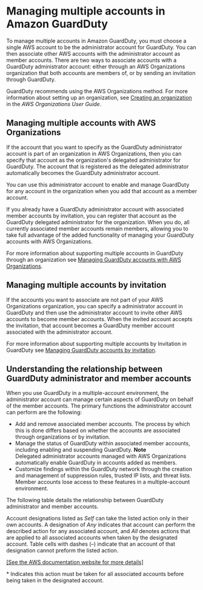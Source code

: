 # Managing multiple accounts in Amazon GuardDuty<a name="guardduty_accounts"></a>

To manage multiple accounts in Amazon GuardDuty, you must choose a single AWS account to be the administrator account for GuardDuty\. You can then associate other AWS accounts with the administrator account as member accounts\. There are two ways to associate accounts with a GuardDuty administrator account: either through an AWS Organizations organization that both accounts are members of, or by sending an invitation through GuardDuty\.

GuardDuty recommends using the AWS Organizations method\. For more information about setting up an organization, see [Creating an organization](https://docs.aws.amazon.com/organizations/latest/userguide/orgs_manage_create.html) in the *AWS Organizations User Guide*\. 

## Managing multiple accounts with AWS Organizations<a name="organization_method"></a>

If the account that you want to specify as the GuardDuty administrator account is part of an organization in AWS Organizations, then you can specify that account as the organization's delegated administrator for GuardDuty\. The account that is registered as the delegated administrator automatically becomes the GuardDuty administrator account\. 

You can use this administrator account to enable and manage GuardDuty for any account in the organization when you add that account as a member account\.

If you already have a GuardDuty administrator account with associated member accounts by invitation, you can register that account as the GuardDuty delegated administrator for the organization\. When you do, all currently associated member accounts remain members, allowing you to take full advantage of the added functionality of managing your GuardDuty accounts with AWS Organizations\.

 For more information about supporting multiple accounts in GuardDuty through an organization see [Managing GuardDuty accounts with AWS Organizations](guardduty_organizations.md)\. 

## Managing multiple accounts by invitation<a name="invitation_method"></a>

If the accounts you want to associate are not part of your AWS Organizations organization, you can specify a administrator account in GuardDuty and then use the administrator account to invite other AWS accounts to become member accounts\. When the invited account accepts the invitation, that account becomes a GuardDuty member account associated with the administrator account\. 

For more information about supporting multiple accounts by Invitation in GuardDuty see [Managing GuardDuty accounts by invitation](guardduty_invitations.md)\. 

## Understanding the relationship between GuardDuty administrator and member accounts<a name="master_member_relationships"></a>

When you use GuardDuty in a multiple\-account environment, the administrator account can manage certain aspects of GuardDuty on behalf of the member accounts\. The primary functions the administrator account can perform are the following:
+ Add and remove associated member accounts\. The process by which this is done differs based on whether the accounts are associated through organizations or by invitation\.
+ Manage the status of GuardDuty within associated member accounts, including enabling and suspending GuardDuty\.
**Note**  
Delegated administrator accounts managed with AWS Organizations automatically enable GuardDuty in accounts added as members\.
+ Customize findings within the GuardDuty network through the creation and management of suppression rules, trusted IP lists, and threat lists\. Member accounts lose access to these features in a multiple\-account environment\.

The following table details the relationship between GuardDuty administrator and member accounts\.

Account designations listed as *Self* can take the listed action only in their own accounts\. A designation of *Any* indicates that account can perform the described action for any associated account, and *All* denotes actions that are applied to all associated accounts when taken by the designated account\. Table cells with dashes \(–\) indicate that an account of that designation cannot preform the listed action\.

[\[See the AWS documentation website for more details\]](http://docs.aws.amazon.com/guardduty/latest/ug/guardduty_accounts.html)

\* Indicates this action must be taken for all associated accounts before being taken in the designated account\.